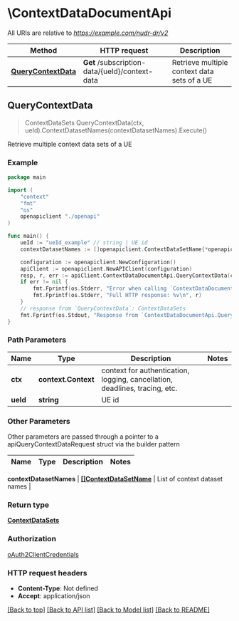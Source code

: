 # \ContextDataDocumentApi

All URIs are relative to *https://example.com/nudr-dr/v2*

Method | HTTP request | Description
------------- | ------------- | -------------
[**QueryContextData**](ContextDataDocumentApi.md#QueryContextData) | **Get** /subscription-data/{ueId}/context-data | Retrieve multiple context data sets of a UE



## QueryContextData

> ContextDataSets QueryContextData(ctx, ueId).ContextDatasetNames(contextDatasetNames).Execute()

Retrieve multiple context data sets of a UE

### Example

```go
package main

import (
    "context"
    "fmt"
    "os"
    openapiclient "./openapi"
)

func main() {
    ueId := "ueId_example" // string | UE id
    contextDatasetNames := []openapiclient.ContextDataSetName{*openapiclient.NewContextDataSetName()} // []ContextDataSetName | List of context dataset names

    configuration := openapiclient.NewConfiguration()
    apiClient := openapiclient.NewAPIClient(configuration)
    resp, r, err := apiClient.ContextDataDocumentApi.QueryContextData(context.Background(), ueId).ContextDatasetNames(contextDatasetNames).Execute()
    if err != nil {
        fmt.Fprintf(os.Stderr, "Error when calling `ContextDataDocumentApi.QueryContextData``: %v\n", err)
        fmt.Fprintf(os.Stderr, "Full HTTP response: %v\n", r)
    }
    // response from `QueryContextData`: ContextDataSets
    fmt.Fprintf(os.Stdout, "Response from `ContextDataDocumentApi.QueryContextData`: %v\n", resp)
}
```

### Path Parameters


Name | Type | Description  | Notes
------------- | ------------- | ------------- | -------------
**ctx** | **context.Context** | context for authentication, logging, cancellation, deadlines, tracing, etc.
**ueId** | **string** | UE id | 

### Other Parameters

Other parameters are passed through a pointer to a apiQueryContextDataRequest struct via the builder pattern


Name | Type | Description  | Notes
------------- | ------------- | ------------- | -------------

 **contextDatasetNames** | [**[]ContextDataSetName**](ContextDataSetName.md) | List of context dataset names | 

### Return type

[**ContextDataSets**](ContextDataSets.md)

### Authorization

[oAuth2ClientCredentials](../README.md#oAuth2ClientCredentials)

### HTTP request headers

- **Content-Type**: Not defined
- **Accept**: application/json

[[Back to top]](#) [[Back to API list]](../README.md#documentation-for-api-endpoints)
[[Back to Model list]](../README.md#documentation-for-models)
[[Back to README]](../README.md)

